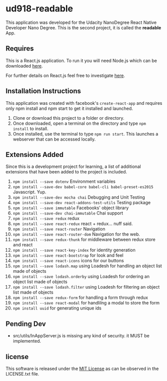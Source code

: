 # ud918-readable
This application was developed for the Udacity NanoDegree React Native Developer Nano Degree. This is the second project, it is called the **readable** App.

## Requires

This is a React.js application. To run it you will need Node.js which can be downloaded [here](https://nodejs.org/en/download/).

For further details on React.js feel free to investigate [here](https://reactjs.net/).

## Installation Instructions

This application was created with facebook's `create-react-app` and requires only npm install and npm start to get it installed and launched.

1. Clone or download this project to a folder or directory.
2. Once downloaded, open a terminal on the directory and type `npm install` to install.
3. Once installed, use the terminal to type `npm run start`. This launches a webserver that can be accessed locally.

## Extensions Added

Since this is a development project for learning, a list of additional extensions that have been added to the project is included.

1. `npm install --save dotenv` Environment variables
2. `npm install --save-dev babel-core babel-cli babel-preset-es2015` Javascript. Yup.
3. `npm install --save-dev mocha chai` Debugging and Unit Testing
4. `npm install --save-dev react-addons-test-utils` Testing package
5. `npm install --save immutable` Facebooks' object library
6. `npm install --save-dev chai-immutable` Chai support
7. `npm install --save redux` redux
8. `npm install --save react-redux` react + redux... nuff said.
9. `npm install --save react-router` Navigation
10. `npm install --save react-router-dom` Navigation for the web.
11. `npm install --save redux-thunk` for middleware between redux store and react
12. `npm install --save react-key-index` for identity generation
13. `npm install --save react-bootstrap` for look and feel
14. `npm install --save react-icons` icons for our buttons
15. `npm install --save lodash.map` using Loadesh for handling an object list made of objects
16. `npm install --save lodash.orderby` using Loadesh for ordering an object list made of objects
17. `npm install --save lodash.filter` using Loadesh for filtering an object list made of objects
18. `npm install --save redux-form` for handling a form through redux
19. `npm install --save react-modal` for handlilng a modal to store the form
20. `npm install uuid` for generating unique ids


## Pending Dev

* src/utils/InAppServer.js is missing any kind of security. it MUST be implemented.

## license

This software is released under the [MIT License](https://choosealicense.com/licenses/mit/) as can be observed in the LICENSE.txt file.
